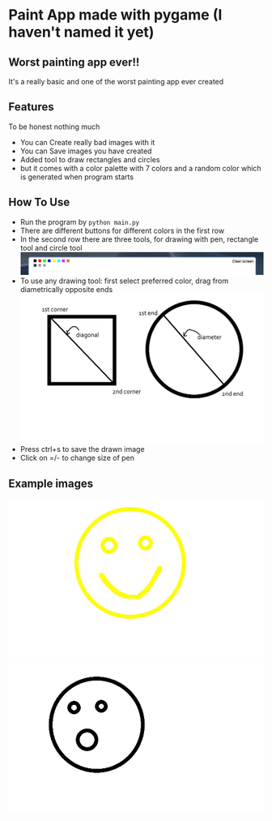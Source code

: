 # Paint App made with pygame (I haven't named it yet)

## Worst painting app ever!!
It's a really basic and one of the worst painting app ever created

## Features
To be honest nothing much
- You can Create really bad images with it
- You can Save images you have created
- Added tool to draw rectangles and circles
- but it comes with a color palette with 7 colors and a random color which is generated when program starts

## How To Use
- Run the program by ```python main.py```
- There are different buttons for different colors in the first row
- In the second row there are three tools, for drawing with pen, rectangle tool and circle tool
![toolbar](img/app/toolbar.png)
- To use any drawing tool: first select preferred color, drag from diametrically opposite ends
![circle and rectangles](img/app/circle_and_rectangle.jpg)
- Press ctrl+s to save the drawn image
- Click on =/- to change size of pen

## Example images
![smiley face](img/app/example1.jpg)
![O face](img/app/example2.jpg)
